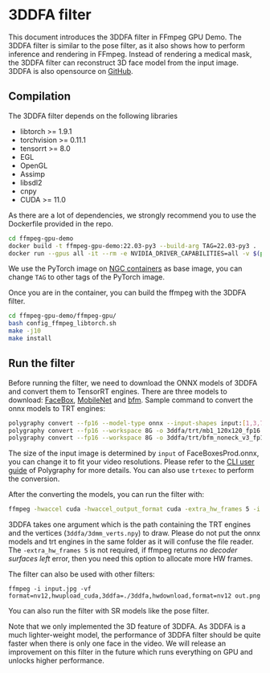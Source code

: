 # 3DDFA filter

This document introduces the 3DDFA filter in FFmpeg GPU Demo. The 3DDFA filter is similar to the pose filter, as it also shows how to perform inference and rendering in FFmpeg. Instead of rendering a medical mask, the 3DDFA filter can reconstruct 3D face model from the input image. 3DDFA is also opensource on [GitHub](https://github.com/cleardusk/3DDFA_V2).

## Compilation

The 3DDFA filter depends on the following libraries
* libtorch >= 1.9.1
* torchvision >= 0.11.1
* tensorrt >= 8.0
* EGL
* OpenGL
* Assimp
* libsdl2
* cnpy
* CUDA >= 11.0

As there are a lot of dependencies, we strongly recommend you to use the Dockerfile provided in the repo.
```bash
cd ffmpeg-gpu-demo
docker build -t ffmpeg-gpu-demo:22.03-py3 --build-arg TAG=22.03-py3 .
docker run --gpus all -it --rm -e NVIDIA_DRIVER_CAPABILITIES=all -v $(pwd):/workspace/ffmpeg-gpu-demo ffmpeg-gpu-demo:22.03-py3
```
We use the PyTorch image on [NGC containers](https://catalog.ngc.nvidia.com/orgs/nvidia/containers/pytorch) as base image, you can change `TAG` to other tags of the PyTorch image.

Once you are in the container, you can build the ffmpeg with the 3DDFA filter.
```bash
cd ffmpeg-gpu-demo/ffmpeg-gpu/
bash config_ffmpeg_libtorch.sh
make -j10
make install
```

## Run the filter

Before running the filter, we need to download the ONNX models of 3DDFA and convert them to TensorRT engines. There are three models to download: [FaceBox](https://drive.google.com/file/d/1pccQOvYqKh3iCEHc5tSWx2-1fhgxs6rh/view?usp=sharing), [MobileNet](https://drive.google.com/file/d/1pccQOvYqKh3iCEHc5tSWx2-1fhgxs6rh/view?usp=sharing) and [bfm](https://drive.google.com/file/d/1-w_u17Lq1Aykpjohz9X4xvBI6syaKByY/view?usp=sharing). Sample command to convert the onnx models to TRT engines:

```bash
polygraphy convert --fp16 --model-type onnx --input-shapes input:[1,3,720,1280] --workspace=8G -o 3ddfa/FaceBoxesProd_fp16.trt --convert-to trt FaceBoxesProd.onnx
polygraphy convert --fp16 --workspace 8G -o 3ddfa/trt/mb1_120x120_fp16.trt --convert-to trt mb1_120x120.onnx
polygraphy convert --fp16 --workspace 8G -o 3ddfa/trt/bfm_noneck_v3_fp16.trt --convert-to trt bfm_noneck_v3.onnx --input-shape alpha_shp:[40,1] alpha_exp:[10,1]
```

The size of the input image is determined by `input` of FaceBoxesProd.onnx, you can change it to fit your video resolutions. Please refer to the [CLI user guide](https://github.com/NVIDIA/TensorRT/tree/master/tools/Polygraphy/polygraphy/tools) of Polygraphy for more details. You can also use `trtexec` to perform the conversion.

After the converting the models, you can run the filter with:
```bash
ffmpeg -hwaccel cuda -hwaccel_output_format cuda -extra_hw_frames 5 -i input.mp4 -vf scale_npp=1280:720,3ddfa=./3ddfa -c:v hevc_nvenc -preset p7 output.mp4
```

3DDFA takes one argument which is the path containing the TRT engines and the vertices (`3ddfa/3dmm_verts.npy`) to draw. Please do not put the onnx models and trt engines in the same folder as it will confuse the file reader. The `-extra_hw_frames 5` is not required, if ffmpeg returns *no decoder surfaces left* error, then you need this option to allocate more HW frames.

The filter can also be used with other filters:
```
ffmpeg -i input.jpg -vf format=nv12,hwupload_cuda,3ddfa=./3ddfa,hwdownload,format=nv12 out.png
```
You can also run the filter with SR models like the pose filter.

Note that we only implemented the 3D feature of 3DDFA. As 3DDFA is a much lighter-weight model, the performance of 3DDFA filter should be quite faster when there is only one face in the video. We will release an improvement on this filter in the future which runs everything on GPU and unlocks higher performance.
